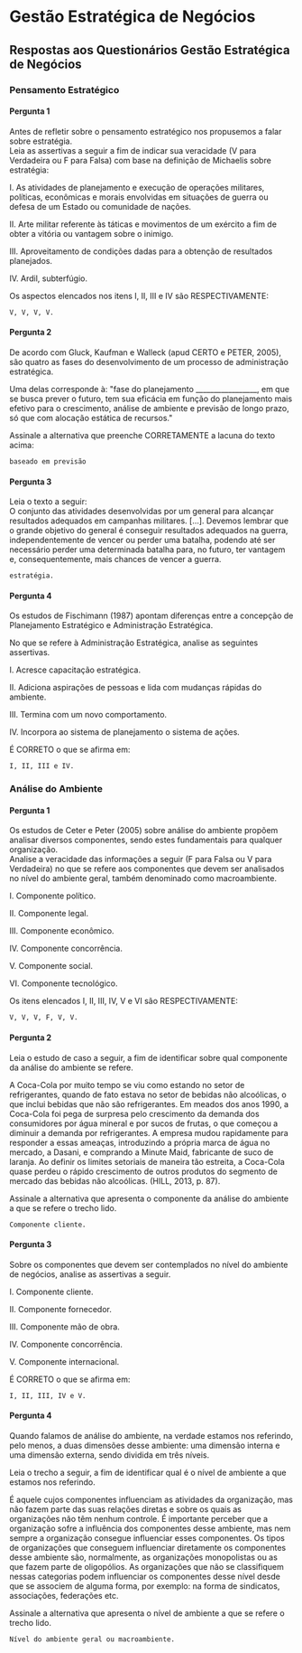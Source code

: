 # Gestão Estratégica de Negócios

## Respostas aos Questionários Gestão Estratégica de Negócios

### Pensamento Estratégico

#### Pergunta 1  

Antes de refletir sobre o pensamento estratégico nos propusemos a falar sobre estratégia.  
Leia as assertivas a seguir a fim de indicar sua veracidade (V para Verdadeira ou F para Falsa) com base na definição de Michaelis sobre estratégia:  

I. As atividades de planejamento e execução de operações militares, políticas, econômicas e morais envolvidas em situações de guerra ou defesa de um Estado ou comunidade de nações.  

II. Arte militar referente às táticas e movimentos de um exército a fim de obter a vitória ou vantagem sobre o inimigo.  

III. Aproveitamento de condições dadas para a obtenção de resultados planejados.  

IV. Ardil, subterfúgio.  

Os aspectos elencados nos itens I, II, III e IV são RESPECTIVAMENTE:  

```"
V, V, V, V. 
```

#### Pergunta 2

De acordo com Gluck, Kaufman e Walleck (apud CERTO e PETER, 2005), são quatro as fases do desenvolvimento de um processo de administração estratégica.  

Uma delas corresponde à: "fase do planejamento _________________, em que se busca prever o futuro, tem sua eficácia em função do planejamento mais efetivo para o crescimento, análise de ambiente e previsão de longo prazo, só que com alocação estática de recursos."  

Assinale a alternativa que preenche CORRETAMENTE a lacuna do texto acima:  

```"
baseado em previsão
```

#### Pergunta 3

Leia o texto a seguir:  
O conjunto das atividades desenvolvidas por um general para alcançar resultados adequados em campanhas militares. [...]. Devemos lembrar que o grande objetivo do general é conseguir resultados adequados na guerra, independentemente de vencer ou perder uma batalha, podendo até ser necessário perder uma determinada batalha para, no futuro, ter vantagem e, consequentemente, mais chances de vencer a guerra.  

```"
estratégia.
```

#### Pergunta 4

Os estudos de Fischimann (1987) apontam diferenças entre a concepção de Planejamento Estratégico e Administração Estratégica.  

No que se refere à Administração Estratégica, analise as seguintes assertivas.  

I. Acresce capacitação estratégica.  

II. Adiciona aspirações de pessoas e lida com mudanças rápidas do ambiente.  

III. Termina com um novo comportamento.  

IV. Incorpora ao sistema de planejamento o sistema de ações.  

É CORRETO o que se afirma em:

```"
I, II, III e IV. 
```

### Análise do Ambiente

#### Pergunta 1

Os estudos de Ceter e Peter (2005) sobre análise do ambiente propõem analisar diversos componentes, sendo estes fundamentais para qualquer organização.  
Analise a veracidade das informações a seguir (F para Falsa ou V para Verdadeira) no que se refere aos componentes que devem ser analisados no nível do ambiente geral, também denominado como macroambiente.  

I. Componente político.  

II. Componente legal.  

III. Componente econômico.  

IV. Componente concorrência.  

V. Componente social.  

VI. Componente tecnológico.  

Os itens elencados I, II, III, IV, V e VI são RESPECTIVAMENTE:  

```"
V, V, V, F, V, V.
```

#### Pergunta 2

Leia o estudo de caso a seguir, a fim de identificar sobre qual componente da análise do ambiente se refere.  

A Coca-Cola por muito tempo se viu como estando no setor de refrigerantes, quando de fato estava no setor de bebidas não alcoólicas, o que inclui bebidas que não são refrigerantes. Em meados dos anos 1990, a Coca-Cola foi pega de surpresa pelo crescimento da demanda dos consumidores por água mineral e por sucos de frutas, o que começou a diminuir a demanda por refrigerantes. A empresa mudou rapidamente para responder a essas ameaças, introduzindo a própria marca de água no mercado, a Dasani, e comprando a Minute Maid, fabricante de suco de laranja. Ao definir os limites setoriais de maneira tão estreita, a Coca-Cola quase perdeu o rápido crescimento de outros produtos do segmento de mercado das bebidas não alcoólicas. (HILL, 2013, p. 87).  

Assinale a alternativa que apresenta o componente da análise do ambiente a que se refere o trecho lido.  

```"
Componente cliente.
```

#### Pergunta 3

Sobre os componentes que devem ser contemplados no nível do ambiente de negócios, analise as assertivas a seguir.  

I. Componente cliente.  

II. Componente fornecedor.  

III. Componente mão de obra.  

IV. Componente concorrência.  

V. Componente internacional.  

É CORRETO o que se afirma em:  

```"
I, II, III, IV e V.
```

#### Pergunta 4

Quando falamos de análise do ambiente, na verdade estamos nos referindo, pelo menos, a duas dimensões desse ambiente: uma dimensão interna e uma dimensão externa, sendo dividida em três níveis.  

Leia o trecho a seguir, a fim de identificar qual é o nível de ambiente a que estamos nos referindo.  

É aquele cujos componentes influenciam as atividades da organização, mas não fazem parte das suas relações diretas e sobre os quais as organizações não têm nenhum controle. É importante perceber que a organização sofre a influência dos componentes desse ambiente, mas nem sempre a organização consegue influenciar esses componentes. Os tipos de organizações que conseguem influenciar diretamente os componentes desse ambiente são, normalmente, as organizações monopolistas ou as que fazem parte de oligopólios. As organizações que não se classifiquem nessas categorias podem influenciar os componentes desse nível desde que se associem de alguma forma, por exemplo: na forma de sindicatos, associações, federações etc.  

Assinale a alternativa que apresenta o nível de ambiente a que se refere o trecho lido.  

```"
Nível do ambiente geral ou macroambiente.
```

